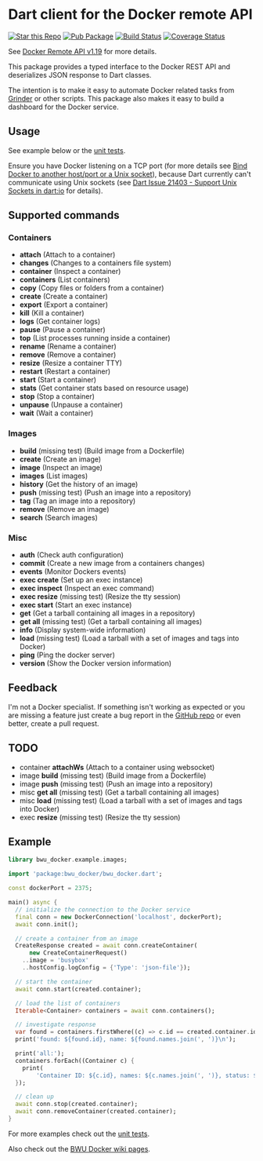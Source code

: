 # Dart client for the Docker remote API

[![Star this Repo](https://img.shields.io/github/stars/bwu-dart/bwu_docker.svg?style=flat)](https://github.com/bwu-dart/bwu_docker)
[![Pub Package](https://img.shields.io/pub/v/bwu_docker.svg?style=flat)](https://pub.dartlang.org/packages/bwu_docker)
[![Build Status](https://travis-ci.org/bwu-dart/bwu_docker.svg?branch=master)](https://travis-ci.org/bwu-dart/bwu_docker)
[![Coverage Status](https://coveralls.io/repos/bwu-dart/bwu_docker/badge.svg?branch=master)](https://coveralls.io/r/bwu-dart/bwu_docker)

See [Docker Remote API v1.19](https://docs.docker.com/reference/api/docker_remote_api_v1.19/#image-tarball-format) 
for more details.

This package provides a typed interface to the Docker REST API and deserializes
JSON response to Dart classes.

The intention is to make it easy to automate Docker related tasks from 
[Grinder](https://pub.dartlang.org/packages/grinder) or other scripts.
This package also makes it easy to build a dashboard for the Docker service.

## Usage

See example below or the 
[unit tests](https://github.com/bwu-dart/bwu_docker/blob/master/test/remote_api_test.dart).

Ensure you have Docker listening on a TCP port (for more details see 
[Bind Docker to another host/port or a Unix socket](https://docs.docker.com/articles/basics/#bind-docker-to-another-hostport-or-a-unix-socket)),
because Dart currently can't communicate using Unix sockets (see 
[Dart Issue 21403 - Support Unix Sockets in dart:io](http://dartbug.com/21403) 
for details).


## Supported commands

### Containers
- **attach** (Attach to a container)
- **changes** (Changes to a containers file system)
- **container** (Inspect a container)
- **containers** (List containers)
- **copy** (Copy files or folders from a container)
- **create** (Create a container)
- **export** (Export a container)
- **kill** (Kill a container)
- **logs** (Get container logs)
- **pause** (Pause a container)
- **top** (List processes running inside a container) 
- **rename** (Rename a container)
- **remove** (Remove a container)
- **resize** (Resize a container TTY)
- **restart** (Restart a container)
- **start** (Start a container)
- **stats** (Get container stats based on resource usage)
- **stop** (Stop a container)
- **unpause** (Unpause a container)
- **wait** (Wait a container)

### Images
- **build** (missing test) (Build image from a Dockerfile)
- **create** (Create an image)
- **image** (Inspect an image)
- **images** (List images)
- **history** (Get the history of an image)
- **push** (missing test) (Push an image into a repository)
- **tag** (Tag an image into a repository)
- **remove** (Remove an image)
- **search** (Search images)

### Misc
- **auth** (Check auth configuration)
- **commit** (Create a new image from a containers changes)
- **events** (Monitor Dockers events)
- **exec create** (Set up an exec instance)
- **exec inspect** (Inspect an exec command) 
- **exec resize** (missing test) (Resize the tty session) 
- **exec start** (Start an exec instance)
- **get** (Get a tarball containing all images in a repository)
- **get all** (missing test) (Get a tarball containing all images)
- **info** (Display system-wide information)
- **load** (missing test) (Load a tarball with a set of images and tags into Docker)
- **ping** (Ping the docker server)
- **version** (Show the Docker version information)

## Feedback

I'm not a Docker specialist. If something isn't working as expected or you are
missing a feature just create a bug report in the 
[GitHub repo](https://github.com/bwu-dart/bwu_docker/issues) or even better, 
create a pull request.

## TODO
- container **attachWs** (Attach to a container using websocket)
- image **build** (missing test) (Build image from a Dockerfile)
- image **push** (missing test) (Push an image into a repository)
- misc **get all** (missing test) (Get a tarball containing all images)
- misc **load** (missing test) (Load a tarball with a set of images and tags into Docker)
- exec **resize** (missing test) (Resize the tty session) 
 



## Example

```dart
library bwu_docker.example.images;

import 'package:bwu_docker/bwu_docker.dart';

const dockerPort = 2375;

main() async {
  // initialize the connection to the Docker service
  final conn = new DockerConnection('localhost', dockerPort);
  await conn.init();

  // create a container from an image
  CreateResponse created = await conn.createContainer(
      new CreateContainerRequest()
    ..image = 'busybox'
    ..hostConfig.logConfig = {'Type': 'json-file'});

  // start the container
  await conn.start(created.container);

  // load the list of containers
  Iterable<Container> containers = await conn.containers();

  // investigate response
  var found = containers.firstWhere((c) => c.id == created.container.id);
  print('found: ${found.id}, name: ${found.names.join(', ')}\n');

  print('all:');
  containers.forEach((Container c) {
    print(
        'Container ID: ${c.id}, names: ${c.names.join(', ')}, status: ${c.status}');
  });

  // clean up
  await conn.stop(created.container);
  await conn.removeContainer(created.container);
}
```

For more examples check out the [unit tests](https://github.com/bwu-dart/bwu_docker/blob/master/test/remote_api_test.dart).

Also check out the [BWU Docker wiki pages](https://github.com/bwu-dart/bwu_docker/wiki).
